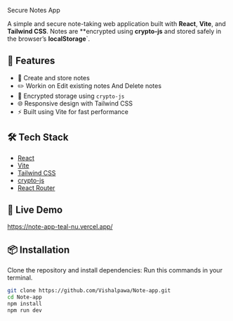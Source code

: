 Secure Notes App

A simple and secure note-taking web application built with **React**, **Vite**, and **Tailwind CSS**. Notes are **encrypted using **crypto-js** and stored safely in the browser’s **localStorage**`.

## 🚀 Features

- 📝 Create and store notes
- ✏️ Workin on Edit existing notes And Delete notes
- 🔐 Encrypted storage using `crypto-js`
- 🌐 Responsive design with Tailwind CSS
- ⚡️ Built using Vite for fast performance

## 🛠 Tech Stack

- [React](https://reactjs.org/)
- [Vite](https://vitejs.dev/)
- [Tailwind CSS](https://tailwindcss.com/)
- [crypto-js](https://github.com/brix/crypto-js)
- [React Router](https://reactrouter.com/)

 
## 🔗 Live Demo

https://note-app-teal-nu.vercel.app/

## 📦 Installation

Clone the repository and install dependencies:
Run this commands in your terminal.


```bash
git clone https://github.com/Vishalpawa/Note-app.git
cd Note-app
npm install
npm run dev
